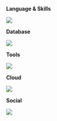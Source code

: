 **Language & Skills**
<p>
  <a>
    <img src="https://skillicons.dev/icons?i=docker,kubernetes,py,gradle,maven,graphql,spring,java,kafka,nginx,fastapi" />
  </a>
</p>

**Database**
<p>
  <a>
    <img src="https://skillicons.dev/icons?i=mysql,postgres,mongodb,redis,hibernate" />
  </a>
</p>

**Tools**
<p>
  <a>
    <img src="https://skillicons.dev/icons?i=linux,stackoverflow,vim,neovim,git,github,gitlab" />
  </a>
</p>

**Cloud**
<p>
  <a>
    <img src="https://skillicons.dev/icons?i=aws" />
  </a>
</p>

**Social**
<p>
  <a>
    <img src="https://skillicons.dev/icons?i=linkedin,discord" />
  </a>
</p>
